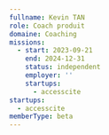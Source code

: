 ```yaml
---
fullname: Kevin TAN
role: Coach produit
domaine: Coaching
missions:
  - start: 2023-09-21
    end: 2024-12-31
    status: independent
    employer: ''
    startups:
      - accesscite
startups:
  - accesscite
memberType: beta
---
```

